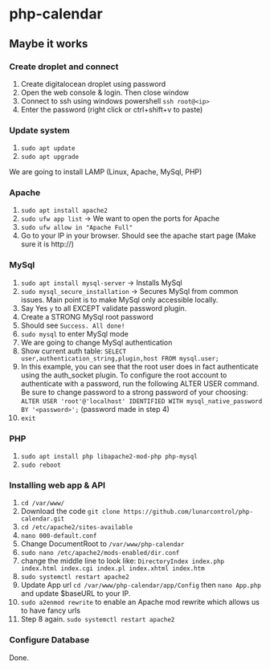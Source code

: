 # php-calendar

## Maybe it works

### Create droplet and connect
1. Create digitalocean droplet using password
2. Open the web console & login. Then close window
3. Connect to ssh using windows powershell `ssh root@<ip>`
4. Enter the password (right click or ctrl+shift+v to paste)

### Update system
1. `sudo apt update`
2. `sudo apt upgrade`

We are going to install LAMP (Linux, Apache, MySql, PHP)

### Apache
1. `sudo apt install apache2`
2. `sudo ufw app list` -> We want to open the ports for Apache
3. `sudo ufw allow in "Apache Full"`
4. Go to your IP in your browser. Should see the apache start page (Make sure it is http://<ip>)

### MySql
1. `sudo apt install mysql-server` -> Installs MySql
2. `sudo mysql_secure_installation` -> Secures MySql from common issues. Main point is to make MySql only accessible locally.
3. Say Yes `y` to all EXCEPT validate password plugin.
4. Create a STRONG MySql root password 
5. Should see `Success. All done!`
6. `sudo mysql` to enter MySql mode
7. We are going to change MySql authentication
8. Show current auth table: `SELECT user,authentication_string,plugin,host FROM mysql.user;`
9. In this example, you can see that the root user does in fact authenticate using the auth_socket plugin. To configure the root account to authenticate with a password, run the following ALTER USER command. Be sure to change password to a strong password of your choosing: `ALTER USER 'root'@'localhost' IDENTIFIED WITH mysql_native_password BY '<password>';` (password made in step 4)
10. `exit`

### PHP
1. `sudo apt install php libapache2-mod-php php-mysql`
2. `sudo reboot`

### Installing web app & API
1. `cd /var/www/`
2. Download the code `git clone https://github.com/lunarcontrol/php-calendar.git`
3. `cd /etc/apache2/sites-available`
4. `nano 000-default.conf`
5. Change DocumentRoot to `/var/www/php-calendar`
6. `sudo nano /etc/apache2/mods-enabled/dir.conf`
7. change the middle line to look like:  `DirectoryIndex index.php index.html index.cgi index.pl index.xhtml index.htm`
8. `sudo systemctl restart apache2`
9. Update App url `cd /var/www/php-calendar/app/Config` then `nano App.php` and update $baseURL to your IP.
10. `sudo a2enmod rewrite` to enable an Apache mod rewrite which allows us to have fancy urls
11. Step 8 again. `sudo systemctl restart apache2`

### Configure Database




Done.

